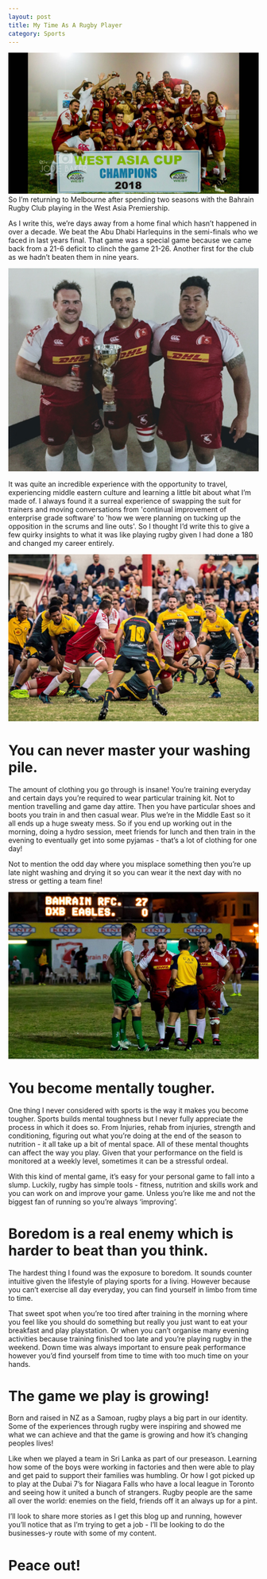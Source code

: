 ```yaml
---
layout: post
title: My Time As A Rugby Player
category: Sports
---
```


![Championship](/images/rugby4.jpg)
So I’m returning to Melbourne after spending two seasons with the Bahrain Rugby Club playing in the West Asia Premiership.

As I write this, we’re days away from a home final which hasn’t happened in over a decade. We beat the Abu Dhabi Harlequins in the semi-finals who we faced in last years final. That game was a special game because we came back from a 21-6 deficit to clinch the game 21-26. Another first for the club as we hadn’t beaten them in nine years.

![Me and the boys](/images/rugby2.jpg)

It was quite an incredible experience with the opportunity to travel, experiencing middle eastern culture and learning a little bit about what I’m made of. I always found it a surreal experience of swapping the suit for trainers and moving conversations from 'continual improvement of enterprise grade software' to 'how we were planning on tucking up the opposition in the scrums and line outs'. So I thought I’d write this to give a few quirky insights to what it was like playing rugby given I had done a 180 and changed my career entirely.

![Dads](/images/rugby3.jpg)
# You can never master your washing pile.
The amount of clothing you go through is insane! You’re training everyday and certain days you’re required to wear particular training kit. Not to mention travelling and game day attire. Then you have particular shoes and boots you train in and then casual wear. Plus we’re in the Middle East so  it all ends up a huge sweaty mess. So if you end up working out in the morning, doing a hydro session, meet friends for lunch and then train in the evening to eventually get into some pyjamas - that’s a lot of clothing for one day!

Not to mention the odd day where you misplace something then you’re up late night washing and drying it so you can wear it the next day with no stress or getting a team fine!

![Me and Gibbo](/images/rugby1.jpg)
# You become mentally tougher.
One thing I never considered with sports is the way it makes you become tougher. Sports builds mental toughness but I never fully appreciate the process in which it does so. From Injuries, rehab from injuries, strength and conditioning, figuring out what you’re doing at the end of the season to nutrition - it all take up a bit of mental space. All of these mental thoughts can affect the way you play. Given that your performance on the field is monitored at a weekly level, sometimes it can be a stressful ordeal.

With this kind of mental game, it’s easy for your personal game to fall into a slump. Luckily, rugby has simple tools - fitness, nutrition and skills work and you can work on and improve your game. Unless you’re like me and not the biggest fan of running so you’re always ‘improving’.

# Boredom is a real enemy which is harder to beat than you think.
The hardest thing I found was the exposure to boredom. It sounds counter intuitive given the lifestyle of playing sports for a living. However because you can’t exercise all day everyday, you can find yourself in limbo from time to time. 

That sweet spot when you’re too tired after training in the morning where you feel like you should do something but really you just want to eat your breakfast and play playstation. Or when you can’t organise many evening activities because training finished too late and you’re playing rugby in the weekend. Down time was always important to ensure peak performance however you’d find yourself from time to time with too much time on your hands.

# The game we play is growing!
Born and raised in NZ as a Samoan, rugby plays a big part in our identity. Some of the experiences through rugby were inspiring and showed me what we can achieve and that the game is growing and how it’s changing peoples lives! 

Like when we played a team in Sri Lanka as part of our preseason. Learning how some of the boys were working in factories and then were able to play and get paid to support their families was humbling. Or how I got picked up to play at the Dubai 7’s for Niagara Falls who have a local league in Toronto and seeing how it united a bunch of strangers. Rugby people are the same all over the world: enemies on the field, friends off it an always up for a pint.

I’ll look to share more stories as I get this blog up and running, however you’ll notice that as I’m trying to get a job - I’ll be looking to do the businesses-y route with some of my content.

# Peace out!
